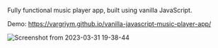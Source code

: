 Fully functional music player app, built using vanilla JavaScript.

Demo: https://vargriym.github.io/vanilla-javascript-music-player-app/


![Screenshot from 2023-03-31 19-38-44](https://user-images.githubusercontent.com/102037554/229202264-d5acf789-fc7b-4344-a36b-e06fe0e720bb.png)
